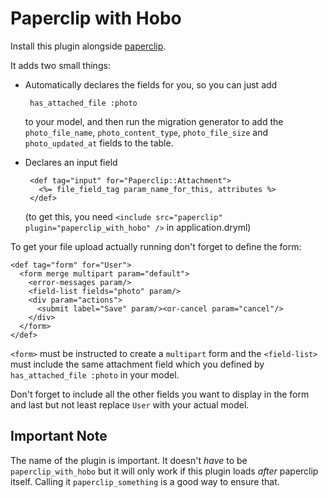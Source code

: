 # Paperclip with Hobo

Install this plugin alongside [paperclip](http://jimneath.org/2008/04/17/paperclip-attaching-files-in-rails/).

It adds two small things:

 - Automatically declares the fields for you, so you can just add

        has_attached_file :photo

   to your model, and then run the migration generator to add the `photo_file_name`, `photo_content_type`, `photo_file_size` and `photo_updated_at` fields to the table.

 - Declares an input field

        <def tag="input" for="Paperclip::Attachment">
          <%= file_field_tag param_name_for_this, attributes %>
        </def>

    (to get this, you need `<include src="paperclip" plugin="paperclip_with_hobo" />` in application.dryml)

To get your file upload actually running don't forget to define the form:

    <def tag="form" for="User">
      <form merge multipart param="default">
        <error-messages param/>
        <field-list fields="photo" param/>
        <div param="actions">
          <submit label="Save" param/><or-cancel param="cancel"/>
        </div>
      </form>
    </def>

`<form>` must be instructed to create a `multipart` form and the `<field-list>` must include the same attachment field which you defined by `has_attached_file :photo` in your model.

Don't forget to include all the other fields you want to display in the form and last but not least replace `User` with your actual model.

## Important Note

The name of the plugin is important. It doesn't *have* to be `paperclip_with_hobo` but it will only work if this plugin loads *after* paperclip itself. Calling it `paperclip_something` is a good way to ensure that.